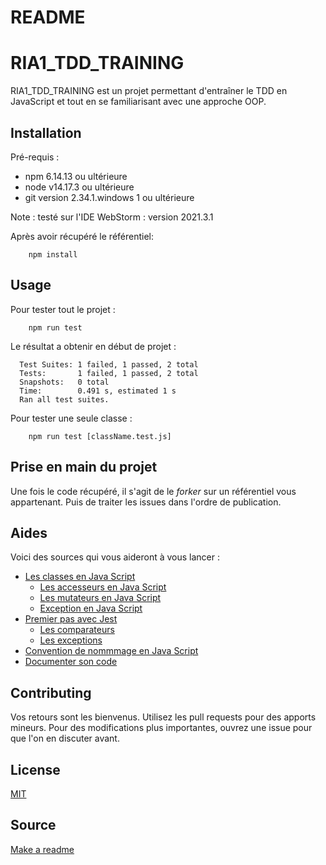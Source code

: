 # README

# RIA1_TDD_TRAINING

RIA1_TDD_TRAINING est un projet permettant d'entraîner le TDD en JavaScript et tout en se familiarisant avec une approche OOP.

## Installation

Pré-requis :

* npm 6.14.13 ou ultérieure
* node v14.17.3 ou ultérieure
* git version 2.34.1.windows 1 ou ultérieure

Note : testé sur l'IDE WebStorm : version 2021.3.1

Après avoir récupéré le référentiel:

```
    npm install
```

## Usage

Pour tester tout le projet :

```
    npm run test
```

Le résultat a obtenir en début de projet :

```
  Test Suites: 1 failed, 1 passed, 2 total
  Tests:       1 failed, 1 passed, 2 total
  Snapshots:   0 total
  Time:        0.491 s, estimated 1 s
  Ran all test suites.
```

Pour tester une seule classe :

```
    npm run test [className.test.js]
```

## Prise en main du projet

Une fois le code récupéré, il s'agit de le *forker* sur un référentiel vous appartenant. Puis de traiter les issues dans l'ordre de publication.

## Aides

Voici des sources qui vous aideront à vous lancer :

* [Les classes en Java Script](https://developer.mozilla.org/en-US/docs/Learn/JavaScript/Objects/Classes_in_JavaScript)
  * [Les accesseurs en Java Script](https://developer.mozilla.org/fr/docs/Web/JavaScript/Reference/Functions/get)
  * [Les mutateurs en Java Script](https://developer.mozilla.org/fr/docs/Web/JavaScript/Reference/Functions/set)
  * [Exception en Java Script](https://rollbar.com/guides/javascript/how-to-throw-exceptions-in-javascript/#)
* [Premier pas avec Jest](https://jestjs.io/docs/getting-started)
  * [Les comparateurs](https://jestjs.io/fr/docs/expect)
  * [Les exceptions](https://jestjs.io/docs/using-matchers#exceptions)
* [Convention de nommmage en Java Script](https://developer.mozilla.org/fr/docs/MDN/Guidelines/Code_guidelines/JavaScript)
* [Documenter son code](https://www.jetbrains.com/help/webstorm/creating-jsdoc-comments.html)
## Contributing
Vos retours sont les bienvenus. Utilisez les pull requests pour des apports mineurs. Pour des modifications plus importantes, ouvrez une issue pour que l'on en discuter avant.

## License
[MIT](https://choosealicense.com/licenses/mit/)

## Source 
[Make a readme](https://www.makeareadme.com/)